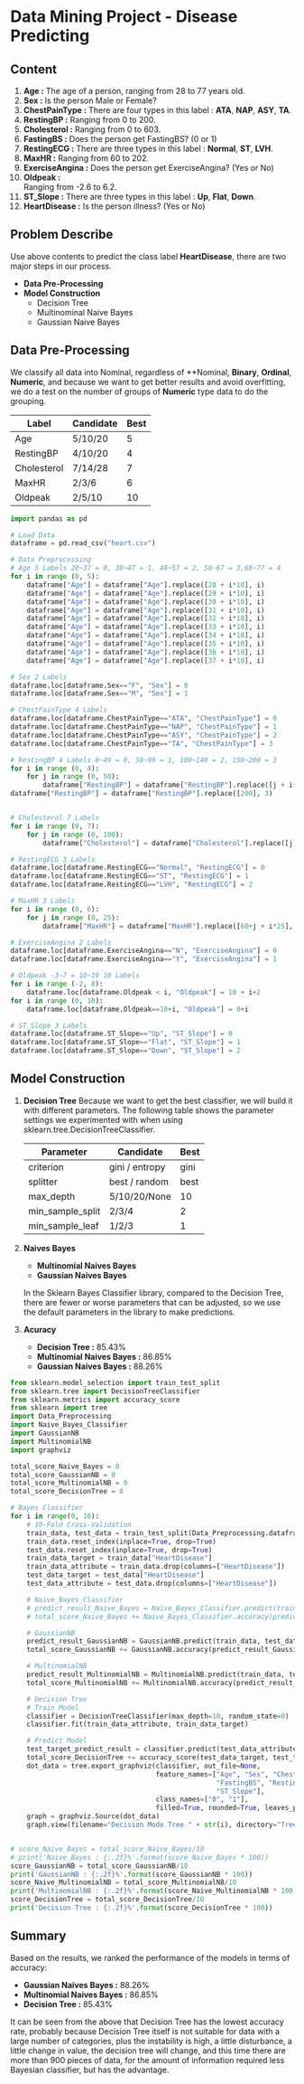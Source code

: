 # Data Mining Project - Disease Predicting

## Content
1. **Age :**
    The age of a person, ranging from 28 to 77 years old.
2. **Sex :**
    Is the person Male or Female?
3. **ChestPainType :**
    There are four types in this label : **ATA**, **NAP**, **ASY**, **TA**.
4. **RestingBP :**
    Ranging from 0 to 200.
5. **Cholesterol :**
    Ranging from 0 to 603.
7. **FastingBS :**
    Does the person get FastingBS? (0 or 1) 	
9. **RestingECG :**
    There are three types in this label : **Normal**, **ST**, **LVH**.
11. **MaxHR :**	
    Ranging from 60 to 202.
13. **ExerciseAngina :**
    Does the person get ExerciseAngina? (Yes or No)	
15. **Oldpeak :**	
    Ranging from -2.6 to 6.2.
17. **ST_Slope :**
    There are three types in this label : **Up**, **Flat**, **Down**.	
19. **HeartDisease :**
    Is the person illness? (Yes or No)
## Problem Describe
Use above contents to predict the class label **HeartDisease**, there are two major steps in our process.
* **Data Pre-Processing**
* **Model Construction**
    * Decision Tree
    * Multinominal Naive Bayes
    * Gaussian Naive Bayes
## Data Pre-Processing
We classify all data into Nominal, regardless of **Nominal, **Binary**, **Ordinal**, **Numeric**, and because we want to get better results and avoid overfitting, we do a test on the number of groups of **Numeric** type data to do the grouping.

| Label | Candidate | Best |
| -------- | -------- | -------- |
| Age | 5/10/20 | 5 |
| RestingBP | 4/10/20 | 4 |
| Cholesterol  | 7/14/28 | 7 |
| MaxHR | 2/3/6 | 6 |
| Oldpeak | 2/5/10 | 10 |

``` python
import pandas as pd

# Load Data
dataframe = pd.read_csv("heart.csv")

# Data Preprocessing
# Age 5 Labels 28~37 = 0, 38~47 = 1, 48~57 = 2, 58~67 = 3,68~77 = 4
for i in range (0, 5):
    dataframe["Age"] = dataframe["Age"].replace([28 + i*10], i)
    dataframe["Age"] = dataframe["Age"].replace([29 + i*10], i)
    dataframe["Age"] = dataframe["Age"].replace([30 + i*10], i)
    dataframe["Age"] = dataframe["Age"].replace([31 + i*10], i)
    dataframe["Age"] = dataframe["Age"].replace([32 + i*10], i)
    dataframe["Age"] = dataframe["Age"].replace([33 + i*10], i)
    dataframe["Age"] = dataframe["Age"].replace([34 + i*10], i)
    dataframe["Age"] = dataframe["Age"].replace([35 + i*10], i)
    dataframe["Age"] = dataframe["Age"].replace([36 + i*10], i)
    dataframe["Age"] = dataframe["Age"].replace([37 + i*10], i)

# Sex 2 Labels
dataframe.loc[dataframe.Sex=="F", "Sex"] = 0
dataframe.loc[dataframe.Sex=="M", "Sex"] = 1

# ChestPainType 4 Labels
dataframe.loc[dataframe.ChestPainType=="ATA", "ChestPainType"] = 0
dataframe.loc[dataframe.ChestPainType=="NAP", "ChestPainType"] = 1
dataframe.loc[dataframe.ChestPainType=="ASY", "ChestPainType"] = 2
dataframe.loc[dataframe.ChestPainType=="TA", "ChestPainType"] = 3

# RestingBP 4 Labels 0~49 = 0, 50~99 = 1, 100~149 = 2, 150~200 = 3
for i in range (0, 4):
    for j in range (0, 50):
        dataframe["RestingBP"] = dataframe["RestingBP"].replace([j + i*50], i)
dataframe["RestingBP"] = dataframe["RestingBP"].replace([200], 3)


# Cholesterol 7 Labels
for i in range (0, 7):
    for j in range (0, 100):
        dataframe["Cholesterol"] = dataframe["Cholesterol"].replace([j + i*100], i)

# RestingECG 3 Labels
dataframe.loc[dataframe.RestingECG=="Normal", "RestingECG"] = 0
dataframe.loc[dataframe.RestingECG=="ST", "RestingECG"] = 1
dataframe.loc[dataframe.RestingECG=="LVH", "RestingECG"] = 2

# MaxHR 3 Labels
for i in range (0, 6):
    for j in range (0, 25):
        dataframe["MaxHR"] = dataframe["MaxHR"].replace([60+j + i*25], i)

# ExerciseAngina 2 Labels
dataframe.loc[dataframe.ExerciseAngina=="N", "ExerciseAngina"] = 0
dataframe.loc[dataframe.ExerciseAngina=="Y", "ExerciseAngina"] = 1

# Oldpeak -3~7 = 10~19 10 Labels
for i in range (-2, 8):
    dataframe.loc[dataframe.Oldpeak < i, "Oldpeak"] = 10 + i+2
for i in range (0, 10):
    dataframe.loc[dataframe.Oldpeak==10+i, "Oldpeak"] = 0+i

# ST_Slope 3 Labels
dataframe.loc[dataframe.ST_Slope=="Up", "ST_Slope"] = 0
dataframe.loc[dataframe.ST_Slope=="Flat", "ST_Slope"] = 1
dataframe.loc[dataframe.ST_Slope=="Down", "ST_Slope"] = 2
```
## Model Construction
1. **Decision Tree**
    Because we want to get the best classifier, we will build it with different parameters. The following table shows the parameter settings we experimented with when using sklearn.tree.DecisionTreeClassifier.

    | Parameter | Candidate | Best |
    | -------- | -------- | -------- |
    | criterion     | gini / entropy     | gini     |
    | splitter     | best / random     | best    |
    | max_depth     | 5/10/20/None     | 10    |
    | min_sample_split     | 2/3/4    | 2    |
    | min_sample_leaf     | 1/2/3    | 1     |

2. **Naives Bayes**
    * **Multinomial Naives Bayes**
    * **Gaussian Naives Bayes**
    
    In the Sklearn Bayes Classifier library, compared to the Decision Tree, there are fewer or worse parameters that can be adjusted, so we use the default parameters in the library to make predictions.
    
3. **Acuracy**
    * **Decision Tree :** 85.43%
    * **Multinomial Naives Bayes :** 86.85%
    * **Gaussian Naives Bayes :** 88.26%

``` python
from sklearn.model_selection import train_test_split
from sklearn.tree import DecisionTreeClassifier
from sklearn.metrics import accuracy_score
from sklearn import tree
import Data_Preprocessing
import Naive_Bayes_Classifier
import GaussianNB
import MultinomialNB
import graphviz

total_score_Naive_Bayes = 0
total_score_GaussianNB = 0
total_score_MultinomialNB = 0
total_score_DecisionTree = 0

# Bayes Classifier
for i in range(0, 10):
    # 10-Fold Cross-Validation
    train_data, test_data = train_test_split(Data_Preprocessing.dataframe, train_size=0.9, random_state=i)
    train_data.reset_index(inplace=True, drop=True)
    test_data.reset_index(inplace=True, drop=True)
    train_data_target = train_data["HeartDisease"]
    train_data_attribute = train_data.drop(columns=["HeartDisease"])
    test_data_target = test_data["HeartDisease"]
    test_data_attribute = test_data.drop(columns=["HeartDisease"])

    # Naive_Bayes_Classifier
    # predict_result_Naive_Bayes = Naive_Bayes_Classifier.predict(train_data, test_data)
    # total_score_Naive_Bayes += Naive_Bayes_Classifier.accuracy(predict_result_Naive_Bayes, test_data_target)

    # GaussianNB
    predict_result_GaussianNB = GaussianNB.predict(train_data, test_data)
    total_score_GaussianNB += GaussianNB.accuracy(predict_result_GaussianNB, test_data_target)

    # MultinomialNB
    predict_result_MultinomialNB = MultinomialNB.predict(train_data, test_data)
    total_score_MultinomialNB += MultinomialNB.accuracy(predict_result_MultinomialNB, test_data_target)

    # Decision Tree
    # Train Model
    classifier = DecisionTreeClassifier(max_depth=10, random_state=0)
    classifier.fit(train_data_attribute, train_data_target)

    # Predict Model
    test_target_predict_result = classifier.predict(test_data_attribute)
    total_score_DecisionTree += accuracy_score(test_data_target, test_target_predict_result)
    dot_data = tree.export_graphviz(classifier, out_file=None,
                                    feature_names=["Age", "Sex", "ChestPainType", "RestingBP", "Cholesterol",
                                                   "FastingBS", "RestingECG", "MaxHR", "ExerciseAngina", "Oldpeak",
                                                   "ST_Slope"],
                                    class_names=["0", "1"],
                                    filled=True, rounded=True, leaves_parallel=True)
    graph = graphviz.Source(dot_data)
    graph.view(filename="Decision Mode Tree " + str(i), directory="Tree Graph")


# score_Naive_Bayes = total_score_Naive_Bayes/10
# print('Naive_Bayes : {:.2f}%'.format(score_Naive_Bayes * 100))
score_GaussianNB = total_score_GaussianNB/10
print('GaussianNB : {:.2f}%'.format(score_GaussianNB * 100))
score_Naive_MultinomialNB = total_score_MultinomialNB/10
print('MultinomialNB : {:.2f}%'.format(score_Naive_MultinomialNB * 100))
score_DecisionTree = total_score_DecisionTree/10
print('Decision Tree : {:.2f}%'.format(score_DecisionTree * 100))
```

## Summary
Based on the results, we ranked the performance of the models in terms of accuracy:
* **Gaussian Naives Bayes :** 88.26%
* **Multinomial Naives Bayes :** 86.85%
* **Decision Tree :** 85.43%

It can be seen from the above that Decision Tree has the lowest accuracy rate, probably because Decision Tree itself is not suitable for data with a large number of categories, plus the instability is high, a little disturbance, a little change in value, the decision tree will change, and this time there are more than 900 pieces of data, for the amount of information required less Bayesian classifier, but has the advantage.
